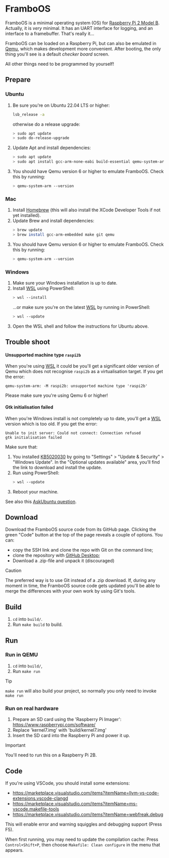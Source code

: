 # FramboOS

FramboOS is a minimal operating system (OS) for [Raspberry Pi 2 Model B](https://www.raspberrypi.com/products/raspberry-pi-2-model-b/).
Actually, it is _very_ minimal.
It has an UART interface for logging,
and an interface to a framebuffer.
That's really it...

FramboOS can be loaded on a Raspberry Pi, but can also be emulated in [Qemu](https://www.qemu.org), which makes development more convenient.
After booting, the only thing you'll see is a default _checker board_ screen.

All other things need to be programmed by yourself!


## Prepare

### Ubuntu

1. Be sure you're on Ubuntu 22.04 LTS or higher:
   ```sh
   lsb_release -a
   ```
   otherwise do a release upgrade:
   ```sh
   > sudo apt update
   > sudo do-release-upgrade
   ```
2. Update Apt and install dependencies:
   ```sh
   > sudo apt update
   > sudo apt install gcc-arm-none-eabi build-essential qemu-system-arm qemu
   ```
3. You should have Qemu version 6 or higher to emulate FramboOS.
   Check this by running:
   ```sh
   > qemu-system-arm --version
   ```

### Mac

1. Install [Homebrew] (this will also install the XCode Developer Tools if not yet installed).
2. Update Brew and install dependencies:
   ```sh
   > brew update
   > brew install gcc-arm-embedded make git qemu
   ```
3. You should have Qemu version 6 or higher to emulate FramboOS.
   Check this by running:
   ```sh
   > qemu-system-arm --version
   ```

[Homebrew]: https://brew.sh

### Windows

1. Make sure your Windows installation is up to date.
2. Install [WSL] using PowerShell:
   ```sh
   > wsl --install
   ```
   ...or make sure you're on the latest [WSL] by running in PowerShell:
   ```sh
   > wsl --update
   ```
3. Open the WSL shell and follow the instructions for Ubuntu above.

[WSL]: https://docs.microsoft.com/en-us/windows/wsl/install


## Trouble shoot

#### Unsupported machine type `raspi2b`

When you're using [WSL] it could be you'll get a significant older version of Qemu which does not recognise `raspi2b` as a virtualisation target.
If you get the error:
```
qemu-system-arm: -M raspi2b: unsupported machine type 'raspi2b'
```
Please make sure you're using Qemu 6 or higher!

#### Gtk initialisation failed

When you're Windows install is not completely up to date, you'll get a [WSL] version which is too old.
If you get the error:
```
Unable to init server: Could not connect: Connection refused
gtk initialisation failed
```
Make sure that:
1. You installed [KB5020030] by going to "Settings" > "Update & Security" > "Windows Update". In the "Optional updates available" area, you’ll find the link to download and install the update.
2. Run using PowerShell:
   ```sh
   > wsl --update
   ```
3. Reboot your machine.

See also this [AskUbuntu question](https://askubuntu.com/questions/1389908/running-gui-apps-under-wsl/1389923#1389923).

[KB5020030]: https://support.microsoft.com/en-gb/topic/november-15-2022-kb5020030-os-builds-19042-2311-19043-2311-19044-2311-and-19045-2311-preview-237a9048-f853-4e29-a3a2-62efdbea95e2


## Download

Download the FramboOS source code from its GitHub page.
Clicking the green "Code" button at the top of the page reveals a couple of options.
You can:

* copy the SSH link and clone the repo with Git on the command line;
* clone the repository with [GitHub Desktop](https://desktop.github.com);
* Download a .zip-file and unpack it (discouraged)

> [!CAUTION]
> The preferred way is to use Git instead of a .zip download.
> If, during any moment in time, the FramboOS source code gets updated
> you'll be able to merge the differences with your own work by using Git's tools.

## Build

1. `cd` into `build/`.
2. Run `make build` to build.

## Run

### Run in QEMU

1. `cd` into `build/`,
2. Run `make run`

> [!TIP]
> `make run` will also build your project, so normally you only need to invoke `make run`

### Run on real hardware

1. Prepare an SD card using the 'Raspberry Pi Imager': https://www.raspberrypi.com/software/
2. Replace 'kernel7.img' with 'build/kernel7.img'
3. Insert the SD card into the Raspberry Pi and power it up.

> [!IMPORTANT]
> You'll need to run this on a Raspberry Pi 2B.

## Code

If you're using VSCode, you should install some extensions:

* https://marketplace.visualstudio.com/items?itemName=llvm-vs-code-extensions.vscode-clangd
* https://marketplace.visualstudio.com/items?itemName=ms-vscode.makefile-tools
* https://marketplace.visualstudio.com/items?itemName=webfreak.debug

This will enable error and warning squiggles and debugging support (Press F5).

When first running, you may need to update the compilation cache: Press `Control+Shift+P`, then choose `Makefile: Clean configure` in the menu that appears.